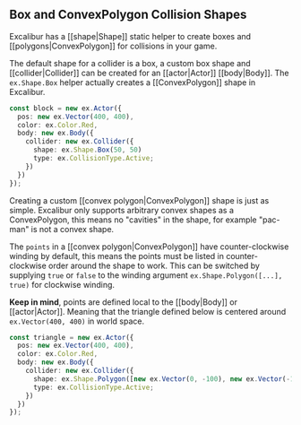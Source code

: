 ## Box and ConvexPolygon Collision Shapes

Excalibur has a [[shape|Shape]] static helper to create boxes and [[polygons|ConvexPolygon]] for collisions in your game.

The default shape for a collider is a box, a custom box shape and [[collider|Collider]] can be created for an [[actor|Actor]] [[body|Body]]. The `ex.Shape.Box` helper actually creates a [[ConvexPolygon]] shape in Excalibur.

```typescript
const block = new ex.Actor({
  pos: new ex.Vector(400, 400),
  color: ex.Color.Red,
  body: new ex.Body({
    collider: new ex.Collider({
      shape: ex.Shape.Box(50, 50)
      type: ex.CollisionType.Active;
    })
  })
});
```

Creating a custom [[convex polygon|ConvexPolygon]] shape is just as simple. Excalibur only supports arbitrary convex shapes as a ConvexPolygon, this means no "cavities" in the shape, for example "pac-man" is not a convex shape.

The `points` in a [[convex polygon|ConvexPolygon]] have counter-clockwise winding by default, this means the points must be listed in counter-clockwise order around the shape to work. This can be switched by supplying `true` or `false` to the winding argument `ex.Shape.Polygon([...], true)` for clockwise winding.

**Keep in mind**, points are defined local to the [[body|Body]] or [[actor|Actor]]. Meaning that the triangle defined below is centered around `ex.Vector(400, 400)` in world space.

```typescript
const triangle = new ex.Actor({
  pos: new ex.Vector(400, 400),
  color: ex.Color.Red,
  body: new ex.Body({
    collider: new ex.Collider({
      shape: ex.Shape.Polygon([new ex.Vector(0, -100), new ex.Vector(-100, 50), new ex.Vector(100, 50)])
      type: ex.CollisionType.Active;
    })
  })
});
```
